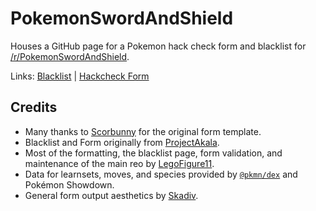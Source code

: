 # PokemonSwordAndShield

Houses a GitHub page for a Pokemon hack check form and blacklist for [/r/PokemonSwordAndShield](https://www.reddit.com/r/PokemonSwordAndShield/).

Links: [Blacklist](https://tswann89.github.io/swsh/blacklist/) | [Hackcheck Form](https://tswann89.github.io/swsh/form/)

## Credits

- Many thanks to [Scorbunny](https://github.com/Scorbunny) for the original form template.
- Blacklist and Form originally from [ProjectAkala](https://github.com/ProjectAkala).
- Most of the formatting, the blacklist page, form validation, and maintenance of the main reo by [LegoFigure11](https://github.com/LegoFigure11).
- Data for learnsets, moves, and species provided by [`@pkmn/dex`](https://github.com/pkmn/ps/tree/master/dex) and Pokémon Showdown.
- General form output aesthetics by [Skadiv](https://github.com/Skadiv).
